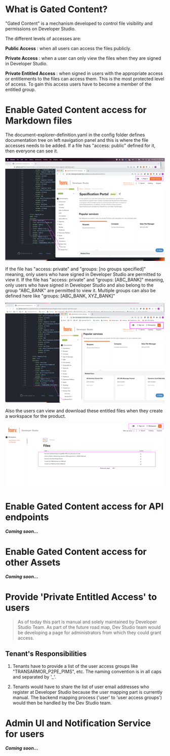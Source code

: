 # What is Gated Content?

"Gated Content" is a mechanism developed to control file visibility and permissions on Developer Studio. 

The different levels of accesses are:

**Public Access** : when all users can access the files publicly. 

**Private Access** : when a user can only view the files when they are signed in Developer Studio. 

**Private Entitled Access** : when signed in users with the appropriate access or entitlements to the files can access them. This is the most protected level of access. To gain this access users have to become a member of the entitled group.


# Enable Gated Content access for Markdown files

The document-explorer-definition.yaml in the config folder defines documentation tree on left navigation panel and this is where the file accesses needs to be added. If a file has "access: public" defined for it, then everyone can see it. 

![public_access](./images/GC_public_access.png)


If the file has "access: private" and "groups: [no groups specified]" meaning, only users who have signed in Developer Studio are permitted to view it. If the file has "access: private" and "groups: [ABC_BANK]" meaning, only users who have signed in Developer Studio and also belong to the group "ABC_BANK" are permitted to view it. Multiple groups can also be defined here like  "groups: [ABC_BANK, XYZ_BANK]"

![private_access](./images/GC_private_access.png)

Also the users can view and download these entitled files when they create a workspace for the product.

![private_entitled_access](./images/GC_private_entitled_access.png)


# Enable Gated Content access for API endpoints

___Coming soon...___


# Enable Gated Content access for other Assets

___Coming soon...___


# Provide 'Private Entitled Access' to users

> As of today this part is manual and solely maintained by Developer Studio Team. As part of the future road map, Dev Studio team would be developing a page for administrators from which they could grant access. 

## Tenant's Responsibilities

1. Tenants have to provide a list of the user access groups like "TRANSARMOR_P2PE_PIMS", etc. The naming convention is in all caps and separated by '_'. 

2. Tenants would have to share the list of user email addresses who register at Developer Studio because the user mapping part is currently manual. The backend mapping process ('user' to 'user access groups') would then be handled by the Dev Studio team. 


# Admin UI and Notification Service for users

___Coming soon...___

